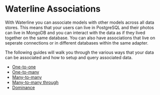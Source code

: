 # Waterline Associations

With Waterline you can associate models with other models across all data stores. This means that
your users can live in PostgreSQL and their photos can live in MongoDB and you can interact with
the data as if they lived together on the same database. You can also have associations that
live on seperate connections or in different databases within the same adapter.

The following guides will walk you through the various ways that your data can be associated and
how to setup and query associated data.

* [One-to-one](one-to-one.md)
* [One-to-many](one-to-many.md)
* [Many-to-many](many-to-many.md)
* [Many-to-many through](many-to-many-through.md)
* [Dominance](dominance.md)

